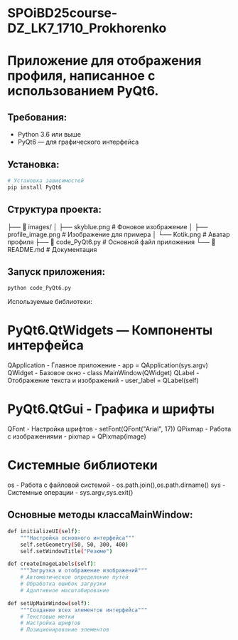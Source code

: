 # SPOiBD25course-DZ_LK7_1710_Prokhorenko
# Приложение для отображения профиля, написанное с использованием PyQt6.

## Требования:
- Python 3.6 или выше
- PyQt6 — для графического интерфейса

## Установка:
```bash
# Установка зависимостей
pip install PyQt6
```

## Структура проекта:
├── 📁 images/
│   ├── skyblue.png          # Фоновое изображение
│   ├── profile_image.png          # Изображение для примера
│   └── Kotik.png    # Аватар профиля
├── 📄 code_PyQt6.py       # Основной файл приложения
└── 📄 README.md            # Документация

## Запуск приложения:
```bash
python code_PyQt6.py
```

Используемые библиотеки:
# PyQt6.QtWidgets — Компоненты интерфейса

QApplication	- Главное приложение	- app = QApplication(sys.argv)
QWidget	- Базовое окно	- class MainWindow(QWidget)
QLabel -	Отображение текста и изображений -	user_label = QLabel(self)

# PyQt6.QtGui - Графика и шрифты

QFont	- Настройка шрифтов	- setFont(QFont("Arial", 17))
QPixmap -	Работа с изображениями	- pixmap = QPixmap(image)

# Системные библиотеки

os	- Работа с файловой системой	- os.path.join(),os.path.dirname()
sys -	Системные операции	- sys.argv,sys.exit()

## Основные методы классаMainWindow:
```bash
def initializeUI(self):
    """Настройка основного интерфейса"""
    self.setGeometry(50, 50, 300, 400)
    self.setWindowTitle("Резюме")
```
```bash
def createImageLabels(self):
    """Загрузка и отображение изображений"""
    # Автоматическое определение путей
    # Обработка ошибок загрузки
    # Адаптивное масштабирование
```
```bash
def setUpMainWindow(self):
    """Создание всех элементов интерфейса"""
    # Текстовые метки
    # Настройка шрифтов
    # Позиционирование элементов
```

